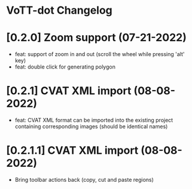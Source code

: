 # VoTT-dot Changelog

<!-- cl-start -->

# [0.2.0] Zoom support (07-21-2022)

- feat: support of zoom in and out (scroll the wheel while pressing 'alt' key)
- feat: double click for generating polygon

# [0.2.1] CVAT XML import (08-08-2022)

- feat: CVAT XML format can be imported into the existing project containing corresponding images (should be identical names)

# [0.2.1.1] CVAT XML import (08-08-2022)

- Bring toolbar actions back (copy, cut and paste regions)